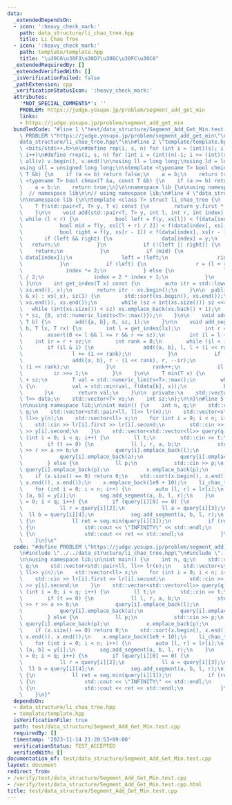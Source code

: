 ```yaml
---
data:
  _extendedDependsOn:
  - icon: ':heavy_check_mark:'
    path: data_structure/li_chao_tree.hpp
    title: Li Chao Tree
  - icon: ':heavy_check_mark:'
    path: template/template.hpp
    title: "\u30C6\u30F3\u30D7\u30EC\u30FC\u30C8"
  _extendedRequiredBy: []
  _extendedVerifiedWith: []
  _isVerificationFailed: false
  _pathExtension: cpp
  _verificationStatusIcon: ':heavy_check_mark:'
  attributes:
    '*NOT_SPECIAL_COMMENTS*': ''
    PROBLEM: https://judge.yosupo.jp/problem/segment_add_get_min
    links:
    - https://judge.yosupo.jp/problem/segment_add_get_min
  bundledCode: "#line 1 \"test/data_structure/Segment_Add_Get_Min.test.cpp\"\n#define\
    \ PROBLEM \"https://judge.yosupo.jp/problem/segment_add_get_min\"\n\n#line 2 \"\
    data_structure/li_chao_tree.hpp\"\n\n#line 2 \"template/template.hpp\"\n\n#include\
    \ <bits/stdc++.h>\n\n#define rep(i, s, n) for (int i = (int)(s); i < (int)(n);\
    \ i++)\n#define rrep(i, s, n) for (int i = (int)(n)-1; i >= (int)(s); i--)\n#define\
    \ all(v) v.begin(), v.end()\n\nusing ll = long long;\nusing ld = long double;\n\
    using ull = unsigned long long;\n\ntemplate <typename T> bool chmin(T &a, const\
    \ T &b) {\n    if (a <= b) return false;\n    a = b;\n    return true;\n}\ntemplate\
    \ <typename T> bool chmax(T &a, const T &b) {\n    if (a >= b) return false;\n\
    \    a = b;\n    return true;\n}\n\nnamespace lib {\n\nusing namespace std;\n\n\
    }  // namespace lib\n\n// using namespace lib;\n#line 4 \"data_structure/li_chao_tree.hpp\"\
    \n\nnamespace lib {\n\ntemplate <class T> struct li_chao_tree {\n  private:\n\
    \    T f(std::pair<T, T> y, T x) const {\n        return y.first * x + y.second;\n\
    \    }\n\n    void add(std::pair<T, T> y, int l, int r, int index) {\n       \
    \ while (l < r) {\n            bool left = f(y, xs[l]) < f(data[index], xs[l]);\n\
    \            bool mid = f(y, xs[(l + r) / 2]) < f(data[index], xs[(l + r) / 2]);\n\
    \            bool right = f(y, xs[r - 1]) < f(data[index], xs[r - 1]);\n     \
    \       if (left && right) {\n                data[index] = y;\n             \
    \   return;\n            }\n            if (!(left || right)) {\n            \
    \    return;\n            }\n            if (mid) {\n                std::swap(y,\
    \ data[index]);\n                left = !left;\n                right = !right;\n\
    \            }\n            if (left) {\n                r = (l + r) / 2;\n  \
    \              index *= 2;\n            } else {\n                l = (l + r)\
    \ / 2;\n                index = 2 * index + 1;\n            }\n        }\n   \
    \ }\n\n    int get_index(T x) const {\n        auto itr = std::lower_bound(xs.begin(),\
    \ xs.end(), x);\n        return itr - xs.begin();\n    }\n\n  public:\n    li_chao_tree(std::vector<T>\
    \ &_x) : xs(_x), sz(1) {\n        std::sort(xs.begin(), xs.end());\n        xs.erase(std::unique(xs.begin(),\
    \ xs.end()), xs.end());\n        while (sz < int(xs.size())) sz <<= 1;\n     \
    \   while (int(xs.size()) < sz) xs.emplace_back(xs.back() + 1);\n        data.assign(2\
    \ * sz, {0, std::numeric_limits<T>::max()});\n    }\n\n    void add_line(T a,\
    \ T b) {\n        add({a, b}, 0, sz, 1);\n    }\n\n    void add_segment(T a, T\
    \ b, T lx, T rx) {\n        int l = get_index(lx);\n        int r = get_index(rx);\n\
    \        assert(0 <= l && l <= r && r <= sz);\n        int il = l + sz;\n    \
    \    int ir = r + sz;\n        int rank = 0;\n        while (il < ir) {\n    \
    \        if (il & 1) {\n                add({a, b}, l, l + (1 << rank), il++);\n\
    \                l += (1 << rank);\n            }\n            if (ir & 1) {\n\
    \                add({a, b}, r - (1 << rank), r, --ir);\n                r -=\
    \ (1 << rank);\n            }\n            rank++;\n            il >>= 1;\n  \
    \          ir >>= 1;\n        }\n    }\n\n    T min(T x) {\n        int k = get_index(x)\
    \ + sz;\n        T val = std::numeric_limits<T>::max();\n        while (k > 0)\
    \ {\n            val = std::min(val, f(data[k], x));\n            k >>= 1;\n \
    \       }\n        return val;\n    }\n\n  private:\n    std::vector<std::pair<T,\
    \ T>> data;\n    std::vector<T> xs;\n    int sz;\n};\n\n}\n#line 5 \"test/data_structure/Segment_Add_Get_Min.test.cpp\"\
    \n\nusing namespace lib;\n\nint main() {\n    int n, q;\n    std::cin >> n >>\
    \ q;\n    std::vector<std::pair<ll, ll>> lr(n);\n    std::vector<std::pair<ll,\
    \ ll>> y(n);\n    std::vector<ll> x;\n    for (int i = 0; i < n; i++) {\n    \
    \    std::cin >> lr[i].first >> lr[i].second;\n        std::cin >> y[i].first\
    \ >> y[i].second;\n    }\n    std::vector<std::vector<ll>> query(q);\n    for\
    \ (int i = 0; i < q; i++) {\n        ll t;\n        std::cin >> t;\n        query[i].emplace_back(t);\n\
    \        if (t == 0) {\n            ll l, r, a, b;\n            std::cin >> l\
    \ >> r >> a >> b;\n            query[i].emplace_back(l);\n            query[i].emplace_back(r);\n\
    \            query[i].emplace_back(a);\n            query[i].emplace_back(b);\n\
    \        } else {\n            ll p;\n            std::cin >> p;\n           \
    \ query[i].emplace_back(p);\n            x.emplace_back(p);\n        }\n    }\n\
    \    if (x.size() == 0) return 0;\n    std::sort(x.begin(), x.end());\n    x.erase(unique(x.begin(),\
    \ x.end()), x.end());\n    x.emplace_back(1e9 + 10);\n    li_chao_tree<ll> seg(x);\n\
    \    for (int i = 0; i < n; i++) {\n        auto [l, r] = lr[i];\n        auto\
    \ [a, b] = y[i];\n        seg.add_segment(a, b, l, r);\n    }\n    for (int i\
    \ = 0; i < q; i++) {\n        if (query[i][0] == 0) {\n            ll l = query[i][1];\n\
    \            ll r = query[i][2];\n            ll a = query[i][3];\n          \
    \  ll b = query[i][4];\n            seg.add_segment(a, b, l, r);\n        } else\
    \ {\n            ll ret = seg.min(query[i][1]);\n            if (ret == std::numeric_limits<ll>::max())\
    \ {\n                std::cout << \"INFINITY\" << std::endl;\n            } else\
    \ {\n                std::cout << ret << std::endl;\n            }\n        }\n\
    \    }\n}\n"
  code: "#define PROBLEM \"https://judge.yosupo.jp/problem/segment_add_get_min\"\n\
    \n#include \"../../data_structure/li_chao_tree.hpp\"\n#include \"../../template/template.hpp\"\
    \n\nusing namespace lib;\n\nint main() {\n    int n, q;\n    std::cin >> n >>\
    \ q;\n    std::vector<std::pair<ll, ll>> lr(n);\n    std::vector<std::pair<ll,\
    \ ll>> y(n);\n    std::vector<ll> x;\n    for (int i = 0; i < n; i++) {\n    \
    \    std::cin >> lr[i].first >> lr[i].second;\n        std::cin >> y[i].first\
    \ >> y[i].second;\n    }\n    std::vector<std::vector<ll>> query(q);\n    for\
    \ (int i = 0; i < q; i++) {\n        ll t;\n        std::cin >> t;\n        query[i].emplace_back(t);\n\
    \        if (t == 0) {\n            ll l, r, a, b;\n            std::cin >> l\
    \ >> r >> a >> b;\n            query[i].emplace_back(l);\n            query[i].emplace_back(r);\n\
    \            query[i].emplace_back(a);\n            query[i].emplace_back(b);\n\
    \        } else {\n            ll p;\n            std::cin >> p;\n           \
    \ query[i].emplace_back(p);\n            x.emplace_back(p);\n        }\n    }\n\
    \    if (x.size() == 0) return 0;\n    std::sort(x.begin(), x.end());\n    x.erase(unique(x.begin(),\
    \ x.end()), x.end());\n    x.emplace_back(1e9 + 10);\n    li_chao_tree<ll> seg(x);\n\
    \    for (int i = 0; i < n; i++) {\n        auto [l, r] = lr[i];\n        auto\
    \ [a, b] = y[i];\n        seg.add_segment(a, b, l, r);\n    }\n    for (int i\
    \ = 0; i < q; i++) {\n        if (query[i][0] == 0) {\n            ll l = query[i][1];\n\
    \            ll r = query[i][2];\n            ll a = query[i][3];\n          \
    \  ll b = query[i][4];\n            seg.add_segment(a, b, l, r);\n        } else\
    \ {\n            ll ret = seg.min(query[i][1]);\n            if (ret == std::numeric_limits<ll>::max())\
    \ {\n                std::cout << \"INFINITY\" << std::endl;\n            } else\
    \ {\n                std::cout << ret << std::endl;\n            }\n        }\n\
    \    }\n}"
  dependsOn:
  - data_structure/li_chao_tree.hpp
  - template/template.hpp
  isVerificationFile: true
  path: test/data_structure/Segment_Add_Get_Min.test.cpp
  requiredBy: []
  timestamp: '2023-11-14 21:20:53+09:00'
  verificationStatus: TEST_ACCEPTED
  verifiedWith: []
documentation_of: test/data_structure/Segment_Add_Get_Min.test.cpp
layout: document
redirect_from:
- /verify/test/data_structure/Segment_Add_Get_Min.test.cpp
- /verify/test/data_structure/Segment_Add_Get_Min.test.cpp.html
title: test/data_structure/Segment_Add_Get_Min.test.cpp
---
```

